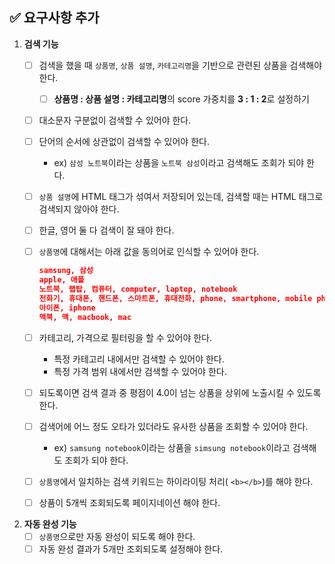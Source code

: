 ## ✅ 요구사항 추가
1. **검색 기능**
    - [ ]  검색을 했을 때 `상품명`, `상품 설명`, `카테고리명`을 기반으로 관련된 상품을 검색해야 한다.
        - [ ]  **상품명 : 상품 설명 : 카테고리명**의 score 가중치를 **3 : 1 : 2**로 설정하기
    - [ ]  대소문자 구분없이 검색할 수 있어야 한다.
    - [ ]  단어의 순서에 상관없이 검색할 수 있어야 한다.
        - ex) `삼성 노트북`이라는 상품을 `노트북 삼성`이라고 검색해도 조회가 되야 한다.
    - [ ]  `상품 설명`에 HTML 태그가 섞여서 저장되어 있는데, 검색할 때는 HTML 태그로 검색되지 않아야 한다.
    - [ ]  한글, 영어 둘 다 검색이 잘 돼야 한다.
    - [ ]  `상품명`에 대해서는 아래 값을 동의어로 인식할 수 있어야 한다.
        
        ```json
        samsung, 삼성
        apple, 애플
        노트북, 랩탑, 컴퓨터, computer, laptop, notebook
        전화기, 휴대폰, 핸드폰, 스마트폰, 휴대전화, phone, smartphone, mobile phone, cell phone
        아이폰, iphone
        맥북, 맥, macbook, mac
        ```
        
    - [ ]  카테고리, 가격으로 필터링을 할 수 있어야 한다.
        - 특정 카테고리 내에서만 검색할 수 있어야 한다.
        - 특정 가격 범위 내에서만 검색할 수 있어야 한다.
    - [ ]  되도록이면 검색 결과 중 평점이 4.0이 넘는 상품을 상위에 노출시킬 수 있도록 한다.
    - [ ]  검색어에 어느 정도 오타가 있더라도 유사한 상품을 조회할 수 있어야 한다.
        - ex) `samsung notebook`이라는 상품을 `simsung notebook`이라고 검색해도 조회가 되야 한다.
    - [ ]  `상품명`에서 일치하는 검색 키워드는 하이라이팅 처리( `<b></b>`)를 해야 한다.
    - [ ]  상품이 5개씩 조회되도록 페이지네이션 해야 한다.
    
2. **자동 완성 기능**
    - [ ]  `상품명`으로만 자동 완성이 되도록 해야 한다.
    - [ ]  자동 완성 결과가 5개만 조회되도록 설정해야 한다.
